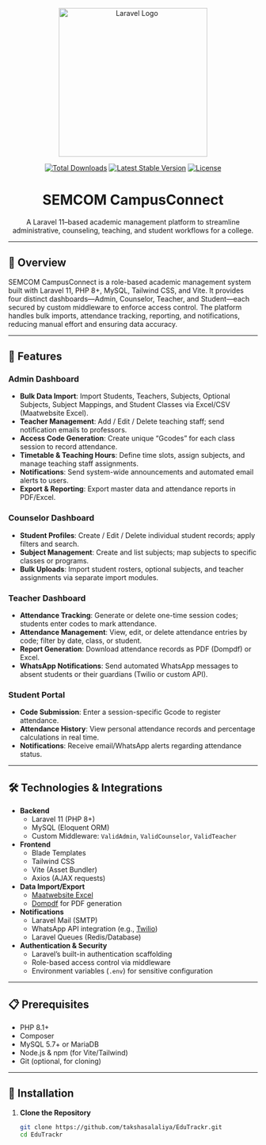 <p align="center">
  <a href="https://laravel.com" target="_blank">
    <img src="https://raw.githubusercontent.com/laravel/art/master/logo-lockup/5%20SVG/2%20CMYK/1%20Full%20Color/laravel-logolockup-cmyk-red.svg" width="300" alt="Laravel Logo">
  </a>
</p>

<p align="center">
  <a href="https://packagist.org/packages/takshasalaliya/EduTrackr"><img src="https://img.shields.io/packagist/dt/takshasalaliya/EduTrackrt" alt="Total Downloads"></a>
  <a href="https://packagist.org/packages/your-username/semcom-campusconnect"><img src="https://img.shields.io/packagist/v/your-username/semcom-campusconnect" alt="Latest Stable Version"></a>
  <a href="https://opensource.org/licenses/MIT"><img src="https://img.shields.io/packagist/l/your-username/semcom-campusconnect" alt="License"></a>
</p>

<h1 align="center">SEMCOM CampusConnect</h1>

<p align="center">
  A Laravel 11–based academic management platform to streamline administrative, counseling, teaching, and student workflows for a college.
</p>

---

## 📖 Overview

SEMCOM CampusConnect is a role-based academic management system built with Laravel 11, PHP 8+, MySQL, Tailwind CSS, and Vite. It provides four distinct dashboards—Admin, Counselor, Teacher, and Student—each secured by custom middleware to enforce access control. The platform handles bulk imports, attendance tracking, reporting, and notifications, reducing manual effort and ensuring data accuracy.

---

## 🚀 Features

### Admin Dashboard
- **Bulk Data Import**: Import Students, Teachers, Subjects, Optional Subjects, Subject Mappings, and Student Classes via Excel/CSV (Maatwebsite Excel).
- **Teacher Management**: Add / Edit / Delete teaching staff; send notification emails to professors.
- **Access Code Generation**: Create unique “Gcodes” for each class session to record attendance.
- **Timetable & Teaching Hours**: Define time slots, assign subjects, and manage teaching staff assignments.
- **Notifications**: Send system-wide announcements and automated email alerts to users.
- **Export & Reporting**: Export master data and attendance reports in PDF/Excel.

### Counselor Dashboard
- **Student Profiles**: Create / Edit / Delete individual student records; apply filters and search.
- **Subject Management**: Create and list subjects; map subjects to specific classes or programs.
- **Bulk Uploads**: Import student rosters, optional subjects, and teacher assignments via separate import modules.

### Teacher Dashboard
- **Attendance Tracking**: Generate or delete one-time session codes; students enter codes to mark attendance.
- **Attendance Management**: View, edit, or delete attendance entries by code; filter by date, class, or student.
- **Report Generation**: Download attendance records as PDF (Dompdf) or Excel.
- **WhatsApp Notifications**: Send automated WhatsApp messages to absent students or their guardians (Twilio or custom API).

### Student Portal
- **Code Submission**: Enter a session-specific Gcode to register attendance.
- **Attendance History**: View personal attendance records and percentage calculations in real time.
- **Notifications**: Receive email/WhatsApp alerts regarding attendance status.

---

## 🛠️ Technologies & Integrations

- **Backend**  
  - Laravel 11 (PHP 8+)  
  - MySQL (Eloquent ORM)  
  - Custom Middleware: `ValidAdmin`, `ValidCounselor`, `ValidTeacher`
- **Frontend**  
  - Blade Templates  
  - Tailwind CSS  
  - Vite (Asset Bundler)  
  - Axios (AJAX requests)
- **Data Import/Export**  
  - [Maatwebsite Excel](https://github.com/Maatwebsite/Laravel-Excel)  
  - [Dompdf](https://github.com/dompdf/dompdf) for PDF generation
- **Notifications**  
  - Laravel Mail (SMTP)  
  - WhatsApp API integration (e.g., [Twilio](https://www.twilio.com/))  
  - Laravel Queues (Redis/Database)
- **Authentication & Security**  
  - Laravel’s built-in authentication scaffolding  
  - Role-based access control via middleware  
  - Environment variables (`.env`) for sensitive configuration

---

## 📋 Prerequisites

- PHP 8.1+  
- Composer  
- MySQL 5.7+ or MariaDB  
- Node.js & npm (for Vite/Tailwind)  
- Git (optional, for cloning)

---

## 🔧 Installation

1. **Clone the Repository**  
   ```bash
   git clone https://github.com/takshasalaliya/EduTrackr.git
   cd EduTrackr
